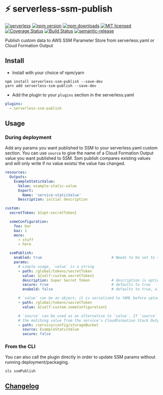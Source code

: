 # :zap: serverless-ssm-publish
[![serverless](http://public.serverless.com/badges/v3.svg)](http://www.serverless.com)
[![npm version](https://badge.fury.io/js/serverless-ssm-publish.svg)](https://badge.fury.io/js/serverless-ssm-publish)
[![npm downloads](https://img.shields.io/npm/dt/serverless-ssm-publish.svg?style=flat&logo=npm)](https://www.npmjs.com/package/serverless-ssm-publish)
[![MIT licensed](https://img.shields.io/badge/license-MIT-blue.svg)](https://raw.githubusercontent.com/mysense-ai/ServerlessPlugin-SSMPublish/master/LICENSE)
[![Coverage Status](https://codecov.io/gh/mysense-ai/ServerlessPlugin-SSMPublish/branch/master/graph/badge.svg)](https://codecov.io/gh/mysense-ai/ServerlessPlugin-SSMPublish)
[![Build Status](https://travis-ci.com/mysense-ai/ServerlessPlugin-SSMPublish.svg?branch=master)](https://travis-ci.com/mysense-ai/ServerlessPlugin-SSMPublish)
[![semantic-release](https://img.shields.io/badge/%20%20%F0%9F%93%A6%F0%9F%9A%80-semantic--release-e10079.svg)](https://github.com/semantic-release/semantic-release)

Publish custom data to AWS SSM Parameter Store from serverless.yaml or Cloud Formation Output

## Install

* Install with your choice of npm/yarn
```
npm install serverless-ssm-publish --save-dev
yarn add serverless-ssm-publish --save-dev
```
* Add the plugin to your `plugins` section in the serverless.yaml
```yaml
plugins:
  - serverless-ssm-publish
```

## Usage

### During deployment

Add any params you want published to SSM to your serverless.yaml custom section.
You can use `source` to give the name of a Cloud Formation Output value you want published to SSM.
Ssm publish compares existing values and will only write if no value exists/ the value has changed.

```yaml
resources:
  Outputs:
    ExampleStaticValue:
      Value: example-static-value
      Export:
        Name: 'service-staticValue'
      Description: initial description

custom:
  secretToken: ${opt:secretToken}

  someConfiguration:
    foo: bar
    baz: 1
    more:
      - stuff
      - here

  ssmPublish:
    enabled: true                                # Needs to be set to true
    params:
      # simple usage, `value` is a string
      - path: /global/tokens/secretToken
        value: ${self:custom.secretToken}
        description: Super Secret Token          # description is optional
        secure: true                             # defaults to true
        enabeld: false                           # defaults to true, allows granular control over publishing params

      # `value` can be an object; it is serialized to YAML before upload to SSM
      - path: /global/tokens/secretToken
        value: ${self:custom.someConfiguration}

      # `source` can be used as an alternative to `value`. If `source` is given, ssmPublish will retrieve
      # the matching value from the service's CloudFormation Stack Outputs
      - path: /service/config/storageBucket
        source: ExampleStaticValue
        secure: false
```

### From the CLI

You can also call the plugin directly in order to update SSM params without running deployment/packaging.

`sls ssmPublish`

## [Changelog](./CHANGELOG.md)
